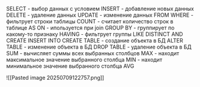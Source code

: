 SELECT - выбор данных с условием
INSERT - добавление новых данных
DELETE - удаление данных
UPDATE - изменение данных
FROM
WHERE - фильтрует строки таблицы
COUNT - считает количество строк в таблице
AS
ON - ипользуется при join
GROUP BY - группирует по какому-то признаку
HAVING - фильтрует группы
LIKE
DISTINCT
AND
CREATE
INSERT INTO
CREATE TABLE - создание объекта в БД
ALTER TABLE - изменение объекта в БД
DROP TABLE - удаление объекта в БД
SUM - вычисляет суммы всех выбранных столбцов
MAX - находит максимальное значение выбранного столбца
MIN - находит минимальное значение выбранного столбца
AVG

![[Pasted image 20250709122757.png]]
